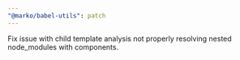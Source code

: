 ```yaml
---
"@marko/babel-utils": patch
---
```


Fix issue with child template analysis not properly resolving nested node_modules with components.
